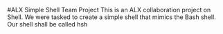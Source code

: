 #ALX Simple Shell Team Project
This is an ALX collaboration project on Shell. We were tasked to create a simple shell that mimics the Bash shell. Our shell shall be called hsh
